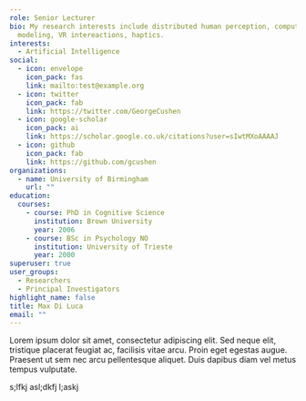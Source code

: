 ```yaml
---
role: Senior Lecturer
bio: My research interests include distributed human perception, computational
  modeling, VR intereactions, haptics.
interests:
  - Artificial Intelligence
social:
  - icon: envelope
    icon_pack: fas
    link: mailto:test@example.org
  - icon: twitter
    icon_pack: fab
    link: https://twitter.com/GeorgeCushen
  - icon: google-scholar
    icon_pack: ai
    link: https://scholar.google.co.uk/citations?user=sIwtMXoAAAAJ
  - icon: github
    icon_pack: fab
    link: https://github.com/gcushen
organizations:
  - name: University of Birmingham
    url: ""
education:
  courses:
    - course: PhD in Cognitive Science
      institution: Brown University
      year: 2006
    - course: BSc in Psychology NO
      institution: University of Trieste
      year: 2000
superuser: true
user_groups:
  - Researchers
  - Principal Investigators
highlight_name: false
title: Max Di Luca
email: ""
---
```

Lorem ipsum dolor sit amet, consectetur adipiscing elit. Sed neque elit, tristique placerat feugiat ac, facilisis vitae arcu. Proin eget egestas augue. Praesent ut sem nec arcu pellentesque aliquet. Duis dapibus diam vel metus tempus vulputate.

s;lfkj asl;dkfj l;askj
